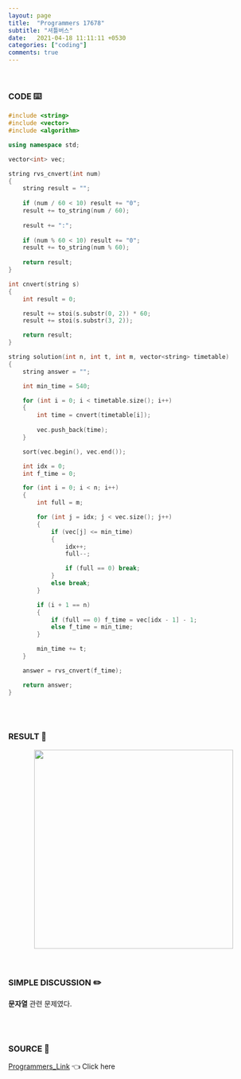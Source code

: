 ```yaml
---
layout: page
title:  "Programmers 17678"
subtitle: "셔틀버스"
date:   2021-04-18 11:11:11 +0530
categories: ["coding"]
comments: true
---
```


<br>

### CODE ⌨️

```c++
#include <string>
#include <vector>
#include <algorithm>

using namespace std;

vector<int> vec;

string rvs_cnvert(int num)
{
    string result = "";
    
    if (num / 60 < 10) result += "0";
    result += to_string(num / 60);
    
    result += ":";
    
    if (num % 60 < 10) result += "0";
    result += to_string(num % 60);
    
    return result;
}

int cnvert(string s)
{
	int result = 0;

	result += stoi(s.substr(0, 2)) * 60;
	result += stoi(s.substr(3, 2));

	return result;
}

string solution(int n, int t, int m, vector<string> timetable)
{
	string answer = "";

	int min_time = 540;

	for (int i = 0; i < timetable.size(); i++)
	{
		int time = cnvert(timetable[i]);
        
        vec.push_back(time);
	}

	sort(vec.begin(), vec.end());

	int idx = 0;
	int f_time = 0;

	for (int i = 0; i < n; i++)
	{
		int full = m;

		for (int j = idx; j < vec.size(); j++)
		{
			if (vec[j] <= min_time)
			{
				idx++;
				full--;

				if (full == 0) break;
			}
			else break;
		}

		if (i + 1 == n)
		{
			if (full == 0) f_time = vec[idx - 1] - 1;
			else f_time = min_time;
		}

		min_time += t;
	}

	answer = rvs_cnvert(f_time);

	return answer;
}
```  

<br>
<br>

### RESULT 💛

<img src="{{ '/assets/programmers/p17678r.jpg' }}" style="width: 400px; height: auto; margin-left: auto; margin-right: auto; display: block;">  

<br>
<br>

### SIMPLE DISCUSSION ✏️

**문자열** 관련 문제였다.  

<br>
<br>

### SOURCE 💎

[Programmers_Link][link] 👈 Click here  

<br>

<script src="https://utteranc.es/client.js"
        repo="DCherish/DCherish.github.io"
        issue-term="pathname"
        theme="boxy-light"
        crossorigin="anonymous"
        async>
</script>

[link]: https://programmers.co.kr/learn/courses/30/lessons/17678